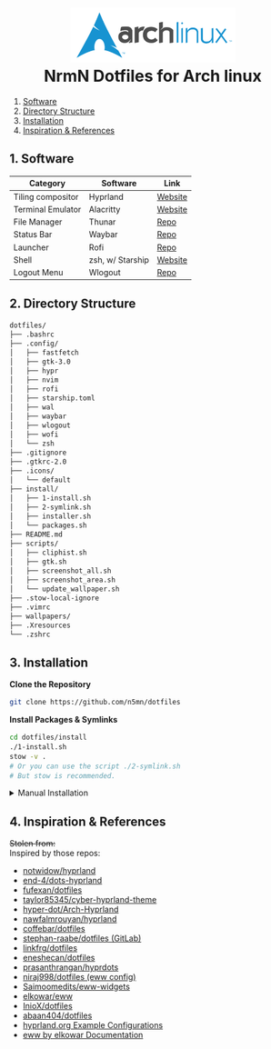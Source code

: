 <h1 align="center">
  <img src="https://raw.githubusercontent.com/archlinux/.github/main/profile/archlinux-logo-dark-scalable.svg" height="96px" />
  <br>
  NrmN Dotfiles for Arch linux
</h1>

1. [Software](#1-software)
2. [Directory Structure](#2-directory-structure)
3. [Installation](#3-installation)
4. [Inspiration & References](#4-inspiration--references)

## 1. Software
| Category           | Software               | Link                                             |
|--------------------|------------------------|--------------------------------------------------|
| Tiling compositor  | Hyprland               | [Website](https://hyprland.org/)                 |
| Terminal Emulator  | Alacritty              | [Website](https://alacritty.org/)                |
| File Manager       | Thunar                 | [Repo](https://github.com/xfce-mirror/thunar)    |
| Status Bar         | Waybar                 | [Repo](https://github.com/Alexays/Waybar)        |
| Launcher           | Rofi                   | [Repo](https://github.com/davatorium/rofi)       |
| Shell              | zsh, w/ Starship       | [Website](https://starship.rs/)                  |
| Logout Menu        | Wlogout                | [Repo](https://github.com/ArtsyMacaw/wlogout)    |

## 2. Directory Structure

```
dotfiles/
├── .bashrc
├── .config/
│   ├── fastfetch
│   ├── gtk-3.0
│   ├── hypr
│   ├── nvim
│   ├── rofi
│   ├── starship.toml
│   ├── wal
│   ├── waybar
│   ├── wlogout
│   ├── wofi
│   └── zsh
├── .gitignore
├── .gtkrc-2.0
├── .icons/
│   └── default
├── install/
│   ├── 1-install.sh
│   ├── 2-symlink.sh
│   ├── installer.sh
│   └── packages.sh
├── README.md
├── scripts/
│   ├── cliphist.sh
│   ├── gtk.sh
│   ├── screenshot_all.sh
│   ├── screenshot_area.sh
│   └── update_wallpaper.sh
├── .stow-local-ignore
├── .vimrc
├── wallpapers/
├── .Xresources
└── .zshrc
```

## 3. Installation
 
**Clone the Repository**

```bash
git clone https://github.com/n5mn/dotfiles
```

**Install Packages & Symlinks**

```bash
cd dotfiles/install
./1-install.sh 
stow -v . 
# Or you can use the script ./2-symlink.sh 
# But stow is recommended.
```
<details>
<summary>
Manual Installation
</summary>
Install packages.

```bash
pacman-contrib alacritty starship vim rofi dunst lxappearance-gtk3 breeze breeze-gtk tumbler cliphist ttf-font-awesome ttf-fira-sans ttf-fira-code ttf-firacode-nerd python-pip pavucontrol xdg-desktop-portal-gtk xdg-desktop-portal-wlr xdg-desktop-portal-hyprland networkmanager network-manager-applet networkmanager-openvpn ufw hyprland waybar jq polkit cpio inter-font
```

For bluetooth
```bash
blueman bluez bluez-utils
```

From the AUR
```bash
bibata-cursor-theme swww wlogout tela-icon-theme
```

Create the symlinks with stow.
```bash
stow -v .
ln -s $HOME/.cache/wal/alacritty.toml $HOME/.config/alacritty/alacritty.toml
ln -s $HOME/.cache/wal/dunstrc $HOME/.config/dunst/dunstrc
```
</details>

## 4. Inspiration & References

~~Stolen from:~~ \
Inspired by those repos:

- [notwidow/hyprland](https://github.com/notwidow/hyprland)
- [end-4/dots-hyprland](https://github.com/end-4/dots-hyprland)
- [fufexan/dotfiles](https://github.com/fufexan/dotfiles)
- [taylor85345/cyber-hyprland-theme](https://github.com/taylor85345/cyber-hyprland-theme)
- [hyper-dot/Arch-Hyprland](https://github.com/hyper-dot/Arch-Hyprland)
- [nawfalmrouyan/hyprland](https://github.com/nawfalmrouyan/hyprland)
- [coffebar/dotfiles](https://github.com/coffebar/dotfiles)
- [stephan-raabe/dotfiles (GitLab)](https://gitlab.com/stephan-raabe/dotfiles)
- [linkfrg/dotfiles](https://github.com/linkfrg/dotfiles)
- [eneshecan/dotfiles](https://github.com/eneshecan/dotfiles)
- [prasanthrangan/hyprdots](https://github.com/prasanthrangan/hyprdots)
- [niraj998/dotfiles (eww config)](https://github.com/niraj998/dotfiles/tree/main/.config/eww)
- [Saimoomedits/eww-widgets](https://github.com/Saimoomedits/eww-widgets)
- [elkowar/eww](https://github.com/elkowar/eww)
- [InioX/dotfiles](https://github.com/InioX/dotfiles/)
- [abaan404/dotfiles](https://github.com/abaan404/dotfiles)
- [hyprland.org Example Configurations](https://wiki.hyprland.org/Configuring/Example-configurations/)
- [eww by elkowar Documentation](https://elkowar.github.io/eww/)

